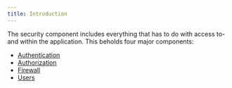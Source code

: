 ```yaml
---
title: Introduction
---
```


The security component includes everything that has to do with access to- and within the application. This beholds four major components:

- [Authentication](/swift-docs/docs/security/authentication)
- [Authorization](/swift-docs/docs/security/authorization)
- [Firewall](/swift-docs/docs/security/firewall)
- [Users](/swift-docs/docs/security/users)